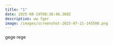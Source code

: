 ```yaml
---
title: "1"
date: 2025-08-19T08:36:46.368Z
description: ww fger
image: /images/screenshot-2025-07-21-145500.png
---
```

g﻿ege rege